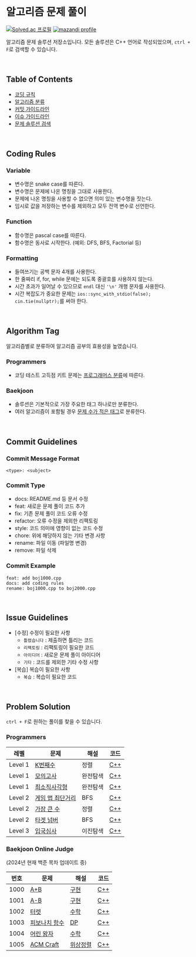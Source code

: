 # 알고리즘 문제 풀이

[![Solved.ac
프로필](http://mazassumnida.wtf/api/v2/generate_badge?boj=songsubin)](https://solved.ac/songsubin)
[![mazandi profile](http://mazandi.herokuapp.com/api?handle=songsubin&theme=cold)](https://solved.ac/songsubin)

알고리즘 문제 솔루션 저장소입니다. 모든 솔루션은 C++ 언어로 작성되었으며, `ctrl + F`로 검색할 수 있습니다.

<br>

## Table of Contents

  - [코딩 규칙](#coding-rules)
  - [알고리즘 분류](#algorithm-tag)
  - [커밋 가이드라인](#commit-guidelines)
  - [이슈 가이드라인](#issue-guidelines)
  - [문제 솔루션 검색](#problem-solution)

<br>

## Coding Rules

### Variable

  - 변수명은 snake case를 따른다.
  - 변수명은 문제에 나온 명칭을 그대로 사용한다.
  - 문제에 나온 명칭을 사용할 수 없으면 의미 있는 변수명을 짓는다.
  - 임시로 값을 저장하는 변수를 제외하고 모두 전역 변수로 선언한다.

### Function

  - 함수명은 pascal case를 따른다.
  - 함수명은 동사로 시작한다. (예외: DFS, BFS, Factorial 등)

### Formatting

  - 들여쓰기는 공백 문자 4개를 사용한다.
  - 한 줄짜리 if, for, while 문에는 되도록 중괄호를 사용하지 않는다.
  - 시간 초과가 일어날 수 있으므로 `endl` 대신 `'\n'` 개행 문자를 사용한다.
  - 시간 복잡도가 중요한 문제는 `ios::sync_with_stdio(false); cin.tie(nullptr);`를 써야 한다.

<br>

## Algorithm Tag

알고리즘별로 분류하여 알고리즘 공부의 효용성을 높였습니다.

### Programmers

  - 코딩 테스트 고득점 키트 문제는 [프로그래머스 분류](https://school.programmers.co.kr/learn/challenges?tab=algorithm_practice_kit)에 따른다.

### Baekjoon

  - 솔루션은 기본적으로 가장 주요한 태그 하나로만 분류한다.
  - 여러 알고리즘이 포함될 경우 [문제 수가 적은 태그](https://www.acmicpc.net/problem/tags)로 분류한다.

<br>

## Commit Guidelines

### Commit Message Format

  ```
  <type>: <subject>
  ```

### Commit Type

  - docs: README.md 등 문서 수정
  - feat: 새로운 문제 풀이 코드 추가
  - fix: 기존 문제 풀이 코드 오류 수정
  - refactor: 오류 수정을 제외한 리팩토링
  - style: 코드 의미에 영향이 없는 코드 수정
  - chore: 위에 해당하지 않는 기타 변경 사항
  - rename: 파일 이동 (파일명 변경)
  - remove: 파일 삭제

### Commit Example

  ```
  feat: add boj1000.cpp
  docs: add coding rules
  rename: boj1000.cpp to boj2000.cpp
  ```

<br>

## Issue Guidelines

  - [수정] 수정이 필요한 사항
    - `틀렸습니다` : 제출하면 틀리는 코드
    - `리팩토링` : 리팩토링이 필요한 코드
    - `아이디어` : 새로운 문제 풀이 아이디어
    - `기타` : 코드를 제외한 기타 수정 사항
  - [복습] 복습이 필요한 사항
    - `복습` : 복습이 필요한 코드

<br>

## Problem Solution

`ctrl + F`로 원하는 풀이를 찾을 수 있습니다.

### Programmers

<table>
<thead>
  <tr>
    <th>레벨</th>
    <th>문제</th>
    <th>해설</th>
    <th>코드</th>
  </tr>
</thead>
<tbody>
  <!-- 레벨 & 문제번호 순으로 정렬한다. -->
  <!--
  <tr>
    <td>Level 레벨</td>
    <td><a href="문제링크">문제제목</a></td>
    <td><a href="해설링크">알고리즘분류</a></td>
    <td><a href="코드링크">C++</a></td>
  </tr>
  -->
  <tr>
    <td>Level 1</td>
    <td><a href="https://school.programmers.co.kr/learn/courses/30/lessons/42748">K번째수</a></td>
    <td><a>정렬</a></td>
    <td><a href="sorting/prog42748.cpp">C++</a></td>
  </tr>
  <tr>
    <td>Level 1</td>
    <td><a href="https://school.programmers.co.kr/learn/courses/30/lessons/42840">모의고사</a></td>
    <td><a>완전탐색</a></td>
    <td><a href="brute-force/prog42840.cpp">C++</a></td>
  </tr>
  <tr>
    <td>Level 1</td>
    <td><a href="https://school.programmers.co.kr/learn/courses/30/lessons/86491">최소직사각형</a></td>
    <td><a>완전탐색</a></td>
    <td><a href="brute-force/prog86491.cpp">C++</a></td>
  </tr>
  <tr>
    <td>Level 2</td>
    <td><a href="https://school.programmers.co.kr/learn/courses/30/lessons/1844">게임 맵 최단거리</a></td>
    <td><a>BFS</a></td>
    <td><a href="bfs/prog1844.cpp">C++</a></td>
  </tr>
  <tr>
    <td>Level 2</td>
    <td><a href="https://school.programmers.co.kr/learn/courses/30/lessons/42746">가장 큰 수</a></td>
    <td><a>정렬</a></td>
    <td><a href="sorting/prog42746.cpp">C++</a></td>
  </tr>
  <tr>
    <td>Level 2</td>
    <td><a href="https://school.programmers.co.kr/learn/courses/30/lessons/43165">타겟 넘버</a></td>
    <td><a>BFS</a></td>
    <td><a href="bfs/prog43165.cpp">C++</a></td>
  </tr>
  <tr>
    <td>Level 3</td>
    <td><a href="https://school.programmers.co.kr/learn/courses/30/lessons/43238">입국심사</a></td>
    <td><a>이진탐색</a></td>
    <td><a href="binary-search/prog43238.cpp">C++</a></td>
  </tr>
</tbody>
</table>

### Baekjoon Online Judge

(2024년 현재 백준 목차 업데이트 중)

<table>
<thead>
  <tr>
    <th>번호</th>
    <th>문제</th>
    <th>해설</th>
    <th>코드</th>
  </tr>
</thead>
<tbody>
  <!-- 문제번호 순으로 정렬한다. -->
  <!--
  <tr>
    <td>번호</td>
    <td><a href="문제링크">문제제목</a></td>
    <td><a href="해설링크">알고리즘분류</a></td>
    <td><a href="코드링크">C++</a></td>
  </tr>
  -->
  <tr>
    <td>1000</td>
    <td><a href="https://www.acmicpc.net/problem/1000">A+B</a></td>
    <td><a href="implementation/README.md#boj1000">구현</a></td>
    <td><a href="implementation/boj1000.cpp">C++</a></td>
  </tr>
  <tr>
    <td>1001</td>
    <td><a href="https://www.acmicpc.net/problem/1001">A-B</a></td>
    <td><a href="implementation/README.md#boj1001">구현</a></td>
    <td><a href="implementation/boj1001.cpp">C++</a></td>
  </tr>
  <tr>
    <td>1002</td>
    <td><a href="https://www.acmicpc.net/problem/1002">터렛</a></td>
    <td><a href="mathematics/README.md#boj1002">수학</a></td>
    <td><a href="mathematics/boj1002.cpp">C++</a></td>
  </tr>
  <tr>
    <td>1003</td>
    <td><a href="https://www.acmicpc.net/problem/1003">피보나치 함수</a></td>
    <td><a href="dp/README.md#boj1003">DP</td>
    <td><a href="dp/boj1003.cpp">C++</a></td>
  </tr>
  <tr>
    <td>1004</td>
    <td><a href="https://www.acmicpc.net/problem/1004">어린 왕자</a></td>
    <td><a href="mathematics/README.md#boj1004">수학</td>
    <td><a href="mathematics/boj1004.cpp">C++</a></td>
  </tr>
  <tr>
    <td>1005</td>
    <td><a href="https://www.acmicpc.net/problem/1005">ACM Craft</a></td>
    <td><a href="topological-sort/README.md#boj1005">위상정렬</td>
    <td><a href="topological-sort/boj1005.cpp">C++</a></td>
  </tr>
</tbody>
</table>
